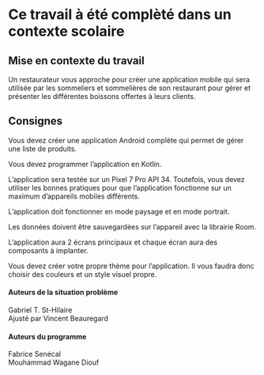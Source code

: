 # Ce travail à été complèté dans un contexte scolaire
## Mise en contexte du travail
Un restaurateur vous approche pour créer une application mobile qui sera utilisée par les sommeliers
et sommelières de son restaurant pour gérer et présenter les différentes boissons offertes à leurs
clients.

## Consignes
Vous devez créer une application Android complète qui permet de gérer une liste de produits.

Vous devez programmer l’application en Kotlin.

L’application sera testée sur un Pixel 7 Pro API 34. Toutefois, vous devez utiliser les bonnes pratiques pour que l’application fonctionne sur un maximum d’appareils mobiles différents.

L’application doit fonctionner en mode paysage et en mode portrait.

Les données doivent être sauvegardées sur l’appareil avec la librairie Room.

L’application aura 2 écrans principaux et chaque écran aura des composants à implanter.

Vous devez créer votre propre thème pour l’application. Il vous faudra donc choisir des couleurs et un style visuel propre.

#### Auteurs de la situation problème
Gabriel T. St-Hilaire  
Ajusté par Vincent Beauregard

#### Auteurs du programme
Fabrice Senécal  
Mouhammad Wagane Diouf
